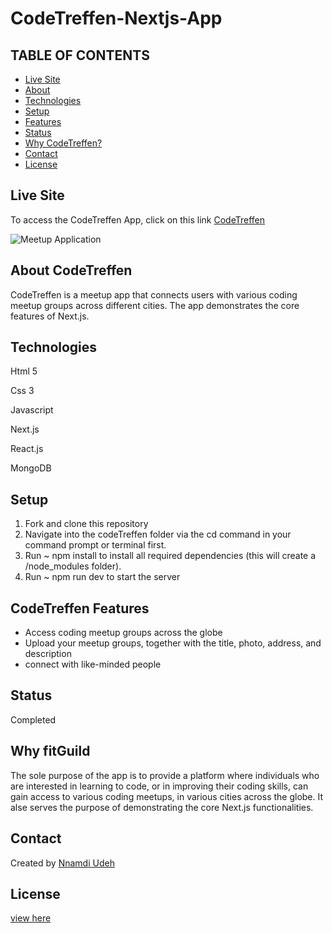 # CodeTreffen-Nextjs-App
## TABLE OF CONTENTS
* [Live Site](#Live-Site)
* [About](#About-CodeTreffen)
* [Technologies](#Technologies)
* [Setup](#Setup)
* [Features](#CodeTreffen-Features)
* [Status](#Status)
* [Why CodeTreffen?](#Why-CodeTreffen)
* [Contact](#Contact)
* [License](#License)

## Live Site
To access the CodeTreffen App, click on this link [CodeTreffen](https://code-treffen.vercel.app/)

![Meetup Application](https://i.ibb.co/r3nftvm/Screenshot-30.png)

## About CodeTreffen
CodeTreffen is a meetup app that connects users with various coding meetup groups across different cities. The app demonstrates the core features of Next.js.

## Technologies
Html 5

Css 3

Javascript

Next.js

React.js

MongoDB

## Setup
1. Fork and clone this repository
2. Navigate into the codeTreffen folder via the cd command in your command prompt or terminal first.
3. Run ~ npm install to install all required dependencies (this will create a /node_modules folder).
4. Run ~ npm run dev to start the server

## CodeTreffen Features
- Access coding meetup groups across the globe
- Upload your meetup groups, together with the title, photo, address, and description 
- connect with like-minded people

## Status 
Completed

## Why fitGuild
The sole purpose of the app is to provide a platform where individuals who are interested in learning to code, or in improving their coding skills, can gain access to various coding meetups, in various cities across the globe. It alse serves the purpose of demonstrating the core Next.js functionalities.

## Contact
Created by [Nnamdi Udeh](http://www.linkedin.com/in/nnamdi-udeh-630a33185)

## License
[view here](License.txt)
